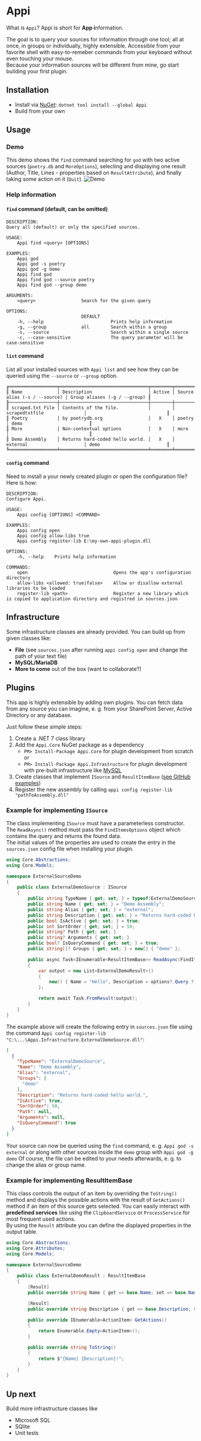 ﻿# Appi
What is `Appi`? Appi is short for **App i**nformation.  
  
The goal is to query your sources for information through one tool; all at once, in groups or individually, highly extensible. Accessible from your favorite shell with easy-to-remeber commands from your keyboard without even touching your mouse.  
Because your information sources will be different from mine, go start building your first plugin.

## Installation
- Install via [NuGet](https://www.nuget.org/packages/Appi): `dotnet tool install --global Appi`
- Build from your own

## Usage
### Demo
This demo shows the `find` command searching for `god` with two active sources (`poetry.db` and `MoreOptions`), selecting and displaying one result (Author, Title, Lines - properties based on `ResultAttribute`), and finally taking some action on it (`Quit`).
![Demo](find-command-demo.gif)

### Help information
#### `find` command (default, can be omitted)
```
DESCRIPTION:
Query all (default) or only the specified sources.

USAGE:
    Appi find <query> [OPTIONS]

EXAMPLES:
    Appi god
    Appi god -s poetry
    Appi god -g demo
    Appi find god
    Appi find god --source poetry
    Appi find god --group demo

ARGUMENTS:
    <query>                 Search for the given query

OPTIONS:
                            DEFAULT
    -h, --help                         Prints help information
    -g, --group             all        Search within a group
    -s, --source                       Search within a single source
    -c, --case-sensitive               The query parameter will be case-sensitive
```

#### `list` command
List all your installed sources with `Appi list` and see how they can be queried using the `--source` or `--group` option.

```
╔══════════════════╤═════════════════════════════════╤════════╤══════════════════════════════╤══════════════════════════════╗
║ Name             │ Description                     │ Active │ Source alias (-s / --source) │ Group aliases (-g / --group) ║
╟──────────────────┼─────────────────────────────────┼────────┼──────────────────────────────┼──────────────────────────────╢
║ scraped.txt File │ Contents of the file.           │        │ scrapedtxtfile               │                              ║
║ Poetry           │ by poetrydb.org                 │   X    │ poetry                       │ demo                         ║
║ More             │ Non-contextual options          │   X    │ more                         │                              ║
║ Demo Assembly    │ Returns hard-coded hello world. │   X    │ external                     │ demo                         ║
╚══════════════════╧═════════════════════════════════╧════════╧══════════════════════════════╧══════════════════════════════╝
```

#### `config` command
Need to install a your newly created plugin or open the configuration file? Here is how:

```
DESCRIPTION:
Configure Appi.

USAGE:
    Appi config [OPTIONS] <COMMAND>

EXAMPLES:
    Appi config open
    Appi config allow-libs true
    Appi config register-lib E:\my-own-appi-plugin.dll

OPTIONS:
    -h, --help    Prints help information

COMMANDS:
    open                                Opens the app's configuration directory
    allow-libs <allowed: true|false>    Allow or disallow external libraries to be loaded
    register-lib <path>                 Register a new library which is copied to application directory and registred in sources.json
```

## Infrastructure
Some infrastructure classes are already provided. You can build up from given classes like:
- **File** (see `sources.json` after running `appi config open` and change the path of your text file)
- **MySQL/MariaDB**
- **More to come** out of the box (want to collaborate?)

## Plugins
This app is highly extensible by adding own plugins. You can fetch data from any source you can imagine, e. g. from your SharePoint Server, Active Directory or any database.

Just follow these simple steps:
1. Create a .NET 7 class library
2. Add the `Appi.Core` NuGet package as a dependency
    - `PM> Install-Package Appi.Core` for plugin development from scratch or
    - `PM> Install-Package Appi.Infrastructure` for plugin development with pre-built infrastructure like [MySQL](https://github.com/jordi1988/Appi/blob/master/example-plugin/Infrastructure.MySqlDemo/AddressMySqlSource.cs)
3. Create classes that implement `ISource` and `ResultItemBase` ([see GitHub examples](https://github.com/jordi1988/Appi/tree/master/example-plugin/Infrastructure.ExternalDemoSource))
4. Register the new assembly by calling `appi config register-lib "pathToAssembly.dll"`
 
### Example for implementing `ISource`
The class implementing `ISource` must have a parameterless constructor.  
The `ReadAsync()` method must pass the `FindItemsOptions` object which contains the query and returns the found data.  
The initial values of the properties are used to create the entry in the `sources.json` config file when installing your plugin.

``` csharp
using Core.Abstractions;
using Core.Models;

namespace ExternalSourceDemo
{
    public class ExternalDemoSource : ISource
    {
        public string TypeName { get; set; } = typeof(ExternalDemoSource).Name;
        public string Name { get; set; } = "Demo Assembly";
        public string Alias { get; set; } = "external";
        public string Description { get; set; } = "Returns hard-coded hello world.";
        public bool IsActive { get; set; } = true;
        public int SortOrder { get; set; } = 50;
        public string? Path { get; set; }
        public string? Arguments { get; set; }
        public bool? IsQueryCommand { get; set; } = true;
        public string[]? Groups { get; set; } = new[] { "demo" };

        public async Task<IEnumerable<ResultItemBase>> ReadAsync(FindItemsOptions options)
        {
            var output = new List<ExternalDemoResult>()
            {
                new() { Name = "Hello", Description = options?.Query ?? "World" }
            };

            return await Task.FromResult(output);
        }
    }
}
```

The example above will create the following entry in `sources.json` file using the command `Appi config register-lib "C:\...\Appi.Infrastructure.ExternalDemoSource.dll"`:
``` json
[
  {
    "TypeName": "ExternalDemoSource",
    "Name": "Demo Assembly",
    "Alias": "external",
    "Groups": [
      "demo"
    ],
    "Description": "Returns hard-coded hello world.",
    "IsActive": true,
    "SortOrder": 50,
    "Path": null,
    "Arguments": null,
    "IsQueryCommand": true
  }
]
```
Your source can now be queried using the `find` command, e. g. `Appi god -s external` or along with other sources inside the `demo` group with `Appi god -g demo`
Of course, the file can be edited to your needs afterwards, e. g. to change the alias or group name.
 
### Example for implementing ResultItemBase
This class controls the output of an item by overriding the `ToString()` method and displays the possible actions with the result of `GetActions()` method if an item of this source gets selected. You can easily interact with **predefined services** like using the `ClipboardService` or `ProcessService` for most frequent used actions.  
By using the `Result` attribute you can define the displayed properties in the output table.

``` csharp
using Core.Abstractions;
using Core.Attributes;
using Core.Models;

namespace ExternalSourceDemo
{
    public class ExternalDemoResult : ResultItemBase
    {
        [Result]
        public override string Name { get => base.Name; set => base.Name = value; }

        [Result]
        public override string Description { get => base.Description; set => base.Description = value; }

        public override IEnumerable<ActionItem> GetActions()
        {
            return Enumerable.Empty<ActionItem>();
        }

        public override string ToString()
        {
            return $"{Name} {Description}!";
        }
    }
}

```

## Up next
Build more infrastructure classes like 
- Microsoft SQL
- SQlite
- Unit tests